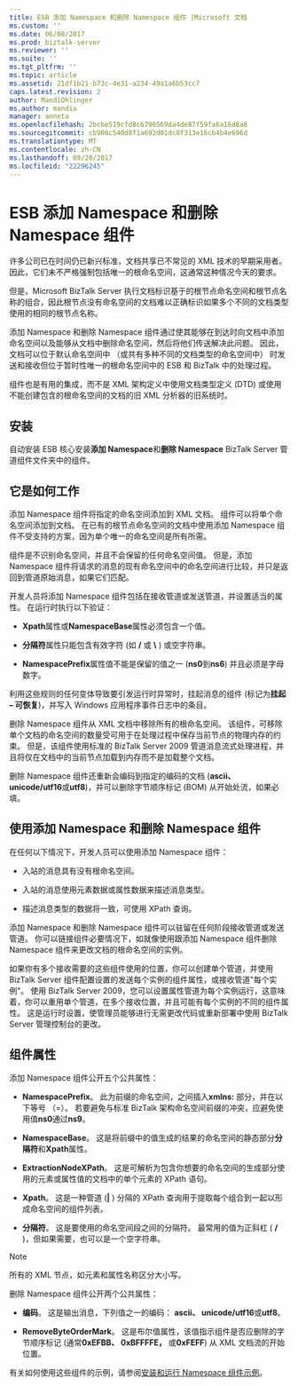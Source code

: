 ```yaml
---
title: ESB 添加 Namespace 和删除 Namespace 组件 |Microsoft 文档
ms.custom: ''
ms.date: 06/08/2017
ms.prod: biztalk-server
ms.reviewer: ''
ms.suite: ''
ms.tgt_pltfrm: ''
ms.topic: article
ms.assetid: 21df1b21-b73c-4e31-a234-49a1a6b53cc7
caps.latest.revision: 2
author: MandiOhlinger
ms.author: mandia
manager: anneta
ms.openlocfilehash: 2bcbe519cfd8c6796569da4de87f59fa6a16d8a8
ms.sourcegitcommit: cb908c540d8f1a692d01dc8f313e16cb4b4e696d
ms.translationtype: MT
ms.contentlocale: zh-CN
ms.lasthandoff: 09/20/2017
ms.locfileid: "22296245"
---
```

# <a name="the-esb-add-namespace-and-remove-namespace-components"></a>ESB 添加 Namespace 和删除 Namespace 组件
许多公司已在时间仍已新兴标准，文档共享已不常见的 XML 技术的早期采用者。 因此，它们未不严格强制包括唯一的根命名空间，这通常这种情况今天的要求。  
  
 但是，Microsoft BizTalk Server 执行文档标识基于的根节点命名空间和根节点名称的组合，因此根节点没有命名空间的文档难以正确标识如果多个不同的文档类型使用的相同的根节点名称。  
  
 添加 Namespace 和删除 Namespace 组件通过使其能够在到达时向文档中添加命名空间以及能够从文档中删除命名空间，然后将他们传送解决此问题。 因此，文档可以位于默认命名空间中 （或共有多种不同的文档类型的命名空间中） 时发送和接收但位于暂时性唯一的根命名空间中的 ESB 和 BizTalk 中的处理过程。  
  
 组件也是有用的集成，而不是 XML 架构定义中使用文档类型定义 (DTD) 或使用不能创建包含的根命名空间的文档的旧 XML 分析器的旧系统时。  
  
## <a name="installation"></a>安装  
 自动安装 ESB 核心安装**添加 Namespace**和**删除 Namespace** BizTalk Server 管道组件文件夹中的组件。  
  
## <a name="how-it-works"></a>它是如何工作  
 添加 Namespace 组件将指定的命名空间添加到 XML 文档。 组件可以将单个命名空间添加到文档。 在已有的根节点命名空间的文档中使用添加 Namespace 组件不受支持的方案，因为单个唯一的命名空间是所有所需。  
  
 组件是不识别命名空间，并且不会保留的任何命名空间值。 但是，添加 Namespace 组件将请求的消息的现有命名空间中的命名空间进行比较，并只是返回到管道原始消息，如果它们匹配。  
  
 开发人员将添加 Namespace 组件包括在接收管道或发送管道，并设置适当的属性。 在运行时执行以下验证：  
  
-   **Xpath**属性或**NamespaceBase**属性必须包含一个值。  
  
-   **分隔符**属性只能包含有效字符 (如 **/** 或 **\\** ) 或空字符串。  
  
-   **NamespacePrefix**属性值不能是保留的值之一 (**ns0**到**ns6**) 并且必须是字母数字。  
  
 利用这些规则的任何变体导致要引发运行时异常时，挂起消息的组件 (标记为**挂起 – 可恢复**)，并写入 Windows 应用程序事件日志中的条目。  
  
 删除 Namespace 组件从 XML 文档中移除所有的根命名空间。 该组件，可移除单个文档的命名空间的数量受可用于在处理过程中保存当前节点的物理内存的约束。 但是，该组件使用标准的 BizTalk Server 2009 管道消息流式处理进程，并且将仅在文档中的当前节点加载到内存而不是加载整个文档。  
  
 删除 Namespace 组件还重新会编码到指定的编码的文档 (**ascii、 unicode/utf16**或**utf8**)，并可以删除字节顺序标记 (BOM) 从开始处流，如果必填。  
  
## <a name="using-the-add-namespace-and-remove-namespace-components"></a>使用添加 Namespace 和删除 Namespace 组件  
 在任何以下情况下，开发人员可以使用添加 Namespace 组件：  
  
-   入站的消息具有没有根命名空间。  
  
-   入站的消息使用元素数据或属性数据来描述消息类型。  
  
-   描述消息类型的数据将一致，可使用 XPath 查询。  
  
 添加 Namespace 和删除 Namespace 组件可以驻留在任何阶段接收管道或发送管道。 你可以链接组件必要情况下，如就像使用跟添加 Namespace 组件删除 Namespace 组件来更改文档的根命名空间的实例。  
  
 如果你有多个接收需要的这些组件使用的位置，你可以创建单个管道，并使用 BizTalk Server 组件配置设置的发送每个实例的组件属性，或接收管道"每个实例"。 使用 BizTalk Server 2009，您可以设置属性管道为每个实例运行，这意味着，你可以重用单个管道，在多个接收位置，并且可能有每个实例的不同的组件属性。 这是运行时设置，使管理员能够进行无需更改代码或重新部署中使用 BizTalk Server 管理控制台的更改。  
  
## <a name="component-properties"></a>组件属性  
 添加 Namespace 组件公开五个公共属性：  
  
-   **NamespacePrefix**。 此为前缀的命名空间，之间插入**xmlns:** 部分，并在以下等号 （=）。 若要避免与标准 BizTalk 架构命名空间前缀的冲突，应避免使用值**ns0**通过**ns9**。  
  
-   **NamespaceBase**。 这是将前缀中的值生成的结果的命名空间的静态部分**分隔符**和**Xpath**属性。  
  
-   **ExtractionNodeXPath**。 这是可解析为包含你想要的命名空间的生成部分使用的元素或属性值的文档中的单个元素的 XPath 语句。  
  
-   **Xpath**。 这是一种管道 (**&#124;** ) 分隔的 XPath 查询用于提取每个组合到一起以形成命名空间的组件列表。  
  
-   **分隔符**。 这是要使用的命名空间段之间的分隔符。 最常用的值为正斜杠 ( **/**  )，但如果需要，也可以是一个空字符串。  
  
> [!NOTE]
>  所有的 XML 节点，如元素和属性名称区分大小写。  
  
 删除 Namespace 组件公开两个公共属性：  
  
-   **编码**。 这是输出消息，下列值之一的编码： **ascii、 unicode/utf16**或**utf8**。  
  
-   **RemoveByteOrderMark**。 这是布尔值属性，该值指示组件是否应删除的字节顺序标记 (通常**0xEFBB、 0xBFFFFE，** 或**0xFEFF**) 从 XML 文档流的开始位置。  
  
 有关如何使用这些组件的示例，请参阅[安装和运行 Namespace 组件示例](../esb-toolkit/installing-and-running-the-namespace-component-sample.md)。